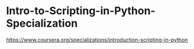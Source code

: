 # Intro-to-Scripting-in-Python-Specialization
https://www.coursera.org/specializations/introduction-scripting-in-python

